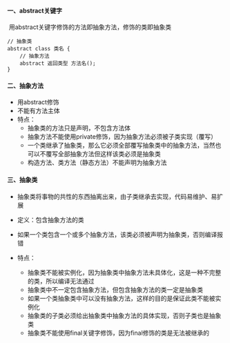 #### 一、abstract关键字

​	用abstract关键字修饰的方法即抽象方法，修饰的类即抽象类

```
// 抽象类
abstract class 类名 {
	// 抽象方法
	abstract 返回类型 方法名();
}
```

#### 二、抽象方法

- 用abstract修饰
- 不能有方法主体
- 特点：
  - 抽象类的方法只是声明，不包含方法体
  - 抽象方法不能使用private修饰，因为抽象方法必须被子类实现（覆写）
  - 一个类继承了抽象类，那么它必须全部覆写抽象类中的抽象方法，当然也可以不覆写全部抽象方法但这样该类必须是抽象类
  - 构造方法、类方法（静态方法）不能声明为抽象方法

#### 三、抽象类

- 抽象类将事物的共性的东西抽离出来，由子类继承去实现，代码易维护、易扩展

- 定义：包含抽象方法的类
- 如果一个类包含一个或多个抽象方法，该类必须被声明为抽象类，否则编译报错
- 特点：
  - 抽象类不能被实例化，因为抽象类中抽象方法未具体化，这是一种不完整的类，所以编译无法通过
  - 抽象类中不一定包含抽象方法，但包含抽象方法的类一定是抽象类
  - 如果一个类抽象类中可以没有抽象方法，这样的目的是保证此类不能被实例化
  - 抽象类的子类必须给出抽象类中抽象方法的具体实现，否则子类也是抽象类
  - 抽象类不能使用final关键字修饰，因为final修饰的类是无法被继承的